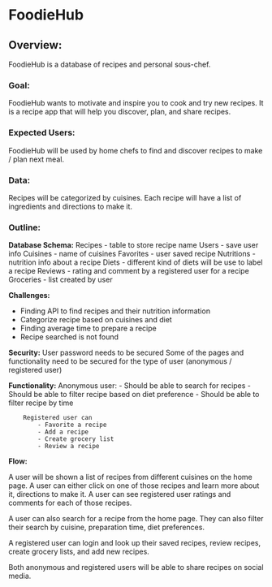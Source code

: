 # FoodieHub

## Overview:
FoodieHub is a database of recipes and personal sous-chef. 

### Goal:
FoodieHub wants to motivate and inspire you to cook and try new recipes. It is a recipe app that will help you discover, plan, and share recipes. 

### Expected Users:
FoodieHub will be used by home chefs to find and discover recipes to make / plan next meal.

### Data:
Recipes will be categorized by cuisines. Each recipe will have a list of ingredients and directions to make it. 

### Outline:
**Database Schema:**
	Recipes 	- table to store recipe name
	Users		- save user info
	Cuisines	- name of cuisines 
	Favorites	- user saved recipe
	Nutritions	- nutrition info about a recipe
	Diets		- different kind of diets will be use to label a recipe 
	Reviews	- rating and comment by a registered user for a recipe
	Groceries	- list created by user
		
**Challenges:**
- Finding API to find recipes and their nutrition information
- Categorize recipe based on cuisines and diet
- Finding average time to prepare a recipe 
- Recipe searched is not found 


**Security:**
User password needs to be secured
Some of the pages and functionality need to be secured for the type of user (anonymous / registered user)

**Functionality:**
		Anonymous user:
            - Should be able to search for recipes
            - Should be able to filter recipe based on diet preference
            - Should be able to filter recipe by time 
		
		Registered user can
            - Favorite a recipe
            - Add a recipe
            - Create grocery list 
            - Review a recipe

**Flow:**

A user will be shown a list of recipes from different cuisines on the home page. A user can either click on one of those recipes and learn more about it, directions to make it. A user can see registered user ratings and comments for each of those recipes.

A user can also search for a recipe from the home page. They can also filter their search by cuisine, preparation time, diet preferences.

A registered user can login and look up their saved recipes, review recipes, create grocery lists, and add new recipes.

Both anonymous and registered users will be able to share recipes on social media.
